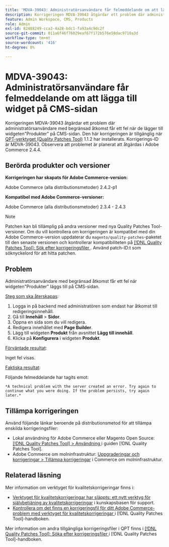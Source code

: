 ```yaml
---
title: 'MDVA-39043: Administratörsanvändare får felmeddelande om att lägga till widget på CMS-sidan'
description: Korrigeringen MDVA-39043 åtgärdar ett problem där administratörsanvändare med begränsad åtkomst får ett fel när de lägger till widgeten"Produkter" på CMS-sidan. Den här korrigeringen är tillgänglig när [QPT-verktyget (Quality Patches Tool)](https://experienceleague.adobe.com/en/docs/commerce-operations/tools/quality-patches-tool/quality-patches-tool-to-self-serve-quality-patches) 1.1.2 är installerat. Korrigerings-ID är MDVA-39043. Observera att problemet är planerat att åtgärdas i Adobe Commerce 2.4.4.
feature: Admin Workspace, CMS, Products
role: Admin
exl-id: 82488249-cca3-4a28-bdc1-fa93a4c9dc2f
source-git-commit: 011a6f46f76029eaf67f172b576e58dac9710a3d
workflow-type: tm+mt
source-wordcount: '416'
ht-degree: 0%

---
```


# MDVA-39043: Administratörsanvändare får felmeddelande om att lägga till widget på CMS-sidan

Korrigeringen MDVA-39043 åtgärdar ett problem där administratörsanvändare med begränsad åtkomst får ett fel när de lägger till widgeten&quot;Produkter&quot; på CMS-sidan. Den här korrigeringen är tillgänglig när [QPT-verktyget (Quality Patches Tool)](https://experienceleague.adobe.com/en/docs/commerce-operations/tools/quality-patches-tool/quality-patches-tool-to-self-serve-quality-patches) 1.1.2 har installerats. Korrigerings-ID är MDVA-39043. Observera att problemet är planerat att åtgärdas i Adobe Commerce 2.4.4.

## Berörda produkter och versioner

**Korrigeringen har skapats för Adobe Commerce-version:**

Adobe Commerce (alla distributionsmetoder) 2.4.2-p1

**Kompatibel med Adobe Commerce-versioner:**

Adobe Commerce (alla distributionsmetoder) 2.3.4 - 2.4.3

>[!NOTE]
>
>Patchen kan bli tillämplig på andra versioner med nya Quality Patches Tool-versioner. Om du vill kontrollera om korrigeringen är kompatibel med din Adobe Commerce-version uppdaterar du `magento/quality-patches`-paketet till den senaste versionen och kontrollerar kompatibiliteten på [[!DNL Quality Patches Tool]: Sök efter korrigeringsfiler ](https://experienceleague.adobe.com/en/docs/commerce-operations/tools/quality-patches-tool/quality-patches-tool-to-self-serve-quality-patches). Använd patch-ID:t som söknyckelord för att hitta patchen.

## Problem

Administratörsanvändare med begränsad åtkomst får ett fel när widgeten&quot;Produkter&quot; läggs till på CMS-sidan.

<u>Steg som ska återskapas</u>:

1. Logga in på backend med administratören som endast har åtkomst till redigeringsinnehåll.
1. Gå till **Innehåll** > **Sidor**.
1. Öppna en sida som du vill redigera.
1. Redigera innehållet med **Page Builder**.
1. Lägg till widgeten **Produkt** från avsnittet **Lägg till innehåll**.
1. Klicka på **Konfigurera** i widgeten **Produkt**.

<u>Förväntade resultat</u>:

Inget fel visas.

<u>Faktiska resultat</u>:

Följande felmeddelande har tagits emot:

`*A technical problem with the server created an error. Try again to continue what you were doing. If the problem persists, try again later.*`

## Tillämpa korrigeringen

Använd följande länkar beroende på distributionsmetod för att tillämpa enskilda korrigeringsfiler:

* Lokal användning för Adobe Commerce eller Magento Open Source: [[!DNL Quality Patches Tool] > Användning ](/help/tools/quality-patches-tool/usage.md) i guiden [!DNL Quality Patches Tool].
* Adobe Commerce om molninfrastruktur: [Uppgraderingar och korrigeringar > Tillämpa korrigeringar](https://experienceleague.adobe.com/docs/commerce-cloud-service/user-guide/develop/upgrade/apply-patches.html) i Commerce om molninfrastruktur.

## Relaterad läsning

Mer information om verktyget för kvalitetskorrigeringar finns i:

* [Verktyget för kvalitetskorrigeringar har släppts: ett nytt verktyg för självbetjäning av kvalitetskorrigeringar](https://experienceleague.adobe.com/en/docs/commerce-operations/tools/quality-patches-tool/quality-patches-tool-to-self-serve-quality-patches) i kunskapsbasen för support.
* [Kontrollera om det finns en korrigeringsfil för ditt Adobe Commerce-problem med verktyget för kvalitetskorrigeringar ](/help/tools/quality-patches-tool/patches-available-in-qpt/check-patch-for-magento-issue-with-magento-quality-patches.md) i [!DNL Quality Patches Tool]-handboken.

Mer information om andra tillgängliga korrigeringsfiler i QPT finns i [[!DNL Quality Patches Tool]: Söka efter korrigeringsfiler ](https://experienceleague.adobe.com/tools/commerce-quality-patches/index.html) i [!DNL Quality Patches Tool]-handboken.

